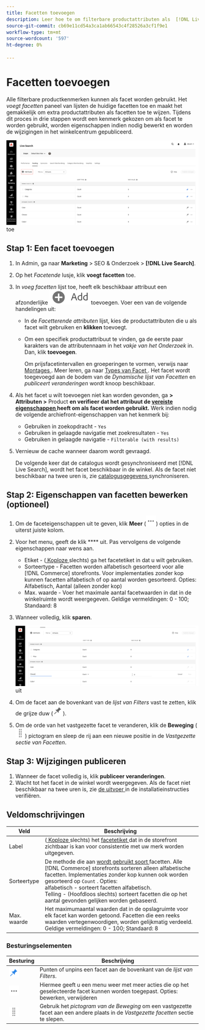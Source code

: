 ```yaml
---
title: Facetten toevoegen
description: Leer hoe te om filterbare productattributen als  [!DNL Live Search]  facetten toe te voegen.
source-git-commit: cb69e11cd54a3ca1ab66543c4f28526a3cf1f9e1
workflow-type: tm+mt
source-wordcount: '597'
ht-degree: 0%

---
```


# Facetten toevoegen

Alle filterbare productkenmerken kunnen als facet worden gebruikt. Het *voegt facetten* paneel van lijsten de huidige facetten toe en maakt het gemakkelijk om extra productattributen als facetten toe te wijzen. Tijdens dit proces in drie stappen wordt een kenmerk gekozen om als facet te worden gebruikt, worden eigenschappen indien nodig bewerkt en worden de wijzigingen in het winkelcentrum gepubliceerd.

![ voegt Facetten ](assets/facets-add.png) toe

## Stap 1: Een facet toevoegen

1. In Admin, ga naar **Marketing** > SEO &amp; Onderzoek > **[!DNL Live Search]**.
1. Op het *Facetende* lusje, klik **voegt facetten** toe.
1. In *voeg facetten* lijst toe, heeft elk beschikbaar attribuut een afzonderlijke ![ knoop ](assets/btn-add.png) toevoegen. Voer een van de volgende handelingen uit:

   * In de *Facetterende attributen* lijst, kies de productattributen die u als facet wilt gebruiken en **klikken** toevoegt.
   * Om een specifiek productattribuut te vinden, ga de eerste paar karakters van de attributennaam in het *vakje van het Onderzoek* in. Dan, klik **toevoegen**.

     Om prijsfacetintervallen en groeperingen te vormen, verwijs naar [ Montages ](settings.md). Meer leren, ga naar [ Types van Facet ](facets-type.md).
Het facet wordt toegevoegd aan de bodem van de *Dynamische lijst van Facetten* en *publiceert veranderingen* wordt knoop beschikbaar.

1. Als het facet u wilt toevoegen niet kan worden gevonden, ga **> Attributen >** Product **en verifieer dat het attribuut de [ vereiste eigenschappen ](facets.md) heeft om als facet worden gebruikt.** Werk indien nodig de volgende archiefront-eigenschappen van het kenmerk bij:

   * Gebruiken in zoekopdracht - `Yes`
   * Gebruiken in gelaagde navigatie met zoekresultaten - `Yes`
   * Gebruiken in gelaagde navigatie - `Filterable (with results)`

1. Vernieuw de cache wanneer daarom wordt gevraagd.

   De volgende keer dat de catalogus wordt gesynchroniseerd met [!DNL Live Search], wordt het facet beschikbaar in de winkel. Als de facet niet beschikbaar na twee uren is, zie [ catalogusgegevens ](install.md#synchronize-catalog-data) synchroniseren.

## Stap 2: Eigenschappen van facetten bewerken (optioneel)

1. Om de faceteigenschappen uit te geven, klik **Meer** (![ Meer selecteur ](assets/btn-more.png)) opties in de uiterst juiste kolom.
1. Voor het menu, geeft de klik **** uit. Pas vervolgens de volgende eigenschappen naar wens aan.

   * Etiket - ([ Koploze ](facets-type.md) slechts) ga het facetetiket in dat u wilt gebruiken.
   * Sorteertype - Facetten worden alfabetisch gesorteerd voor alle [!DNL Commerce] storefronts. Voor implementaties zonder kop kunnen facetten alfabetisch of op aantal worden gesorteerd. Opties: Alfabetisch, Aantal (alleen zonder kop)
   * Max. waarde - Voer het maximale aantal facetwaarden in dat in de winkelruimte wordt weergegeven. Geldige vermeldingen: 0 - 100; Standaard: 8

1. Wanneer volledig, klik **sparen**.

   ![ geeft Facetten ](assets/facet-edit.png) uit

1. Om de facet aan de bovenkant van de *lijst van Filters* vast te zetten, klik de grijze duw (![ Vastzetten selecteur ](assets/btn-pin-gray.png)).
1. Om de orde van het vastgezette facet te veranderen, klik de **Beweging** (![ de selecteur van de Beweging ](assets/btn-move.png)) pictogram en sleep de rij aan een nieuwe positie in de *Vastgezette sectie van Facetten*.

## Stap 3: Wijzigingen publiceren

1. Wanneer de facet volledig is, klik **publiceer veranderingen**.
1. Wacht tot het facet in de winkel wordt weergegeven.
Als de facet niet beschikbaar na twee uren is, zie [ de uitvoer ](install.md#synchronize-catalog-data) in de installatieinstructies verifiëren.

## Veldomschrijvingen

| Veld | Beschrijving |
|--- |--- |
| Label | ([ Koploze ](facets-type.md) slechts) het [ facetetiket ](facets-type.md) dat in de storefront zichtbaar is kan voor consistentie met uw merk worden uitgegeven. |
| Sorteertype | De methode die aan [ wordt gebruikt soort ](facets-type.md) facetten. Alle [!DNL Commerce] storefronts sorteren alleen alfabetische facetten. Implementaties zonder kop kunnen ook worden gesorteerd op `Count` . Opties:<br /> alfabetisch - sorteert facetten alfabetisch.<br /> Telling - (Hoofdloos slechts) sorteert facetten die op het aantal gevonden gelijken worden gebaseerd. |
| Max. waarde | Het maximumaantal waarden dat in de opslagruimte voor elk facet kan worden getoond. Facetten die een reeks waarden vertegenwoordigen, worden gelijkmatig verdeeld. Geldige vermeldingen: 0 - 100; Standaard: 8 |

### Besturingselementen

| Besturing | Beschrijving |
|--- |--- |
| ![ Vastzetten selecteur ](assets/btn-pin-blue.png) | Punten of unpins een facet aan de bovenkant van de *lijst van Filters*. |
| ![ Meer selecteur ](assets/btn-more.png) | Hiermee geeft u een menu weer met meer acties die op het geselecteerde facet kunnen worden toegepast. Opties: bewerken, verwijderen |
| ![ de selecteur van de Beweging ](assets/btn-move.png) | Gebruik het *pictogram van de Beweging* om een vastgezette facet aan een andere plaats in de *Vastgezette facetten* sectie te slepen. |
